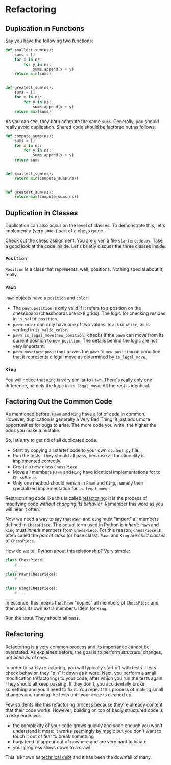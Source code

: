 # Refactoring

## Duplication in Functions

Say you have the following two functions:

```python
def smallest_sum(ns):
    sums = []
    for x in ns:
        for y in ns:
            sums.append(x + y)
    return min(sums)


def greatest_sum(ns):
    sums = []
    for x in ns:
        for y in ns:
            sums.append(x + y)
    return max(sums)
```

As you can see, they both compute the same `sums`.
Generally, you should really avoid duplication.
Shared code should be factored out as follows:

```python
def compute_sums(ns):
    sums = []
    for x in ns:
        for y in ns:
            sums.append(x + y)
    return sums


def smallest_sum(ns):
    return min(compute_sums(ns))


def greatest_sum(ns):
    return max(compute_sums(ns))
```

## Duplication in Classes

Duplication can also occur on the level of classes.
To demonstrate this, let's implement a (very small) part of a chess game.

Check out the chess assignment.
You are given a file `startercode.py`.
Take a good look at the code inside.
Let's briefly discuss the three classes inside.

### `Position`

`Position` is a class that represents, well, positions.
Nothing special about it, really.

### `Pawn`

`Pawn` objects have a `position` and `color`.

* The `pawn.position` is only valid if it refers to a position on the chessboard (chessboards are 8&times;8 grids).
  The logic for checking resides in `is_valid_position`.
* `pawn.color` can only have one of two values: `black` or `white`, as is verified in `is_valid_color`.
* `pawn.is_legal_move(new_position)` checks if the `pawn` can move from its current position to `new_position`.
  The details behind the logic are not very important.
* `pawn.move(new_position)` moves the `pawn` to `new_position` on condition that it represents a legal move as determined by `is_legal_move`.

### `King`

You will notice that `King` is very similar to `Pawn`.
There's really only one difference, namely the logic in `is_legal_move`.
All the rest is identical.

## Factoring Out the Common Code

As mentioned before, `Pawn` and `King` have a lot of code in common.
However, duplication is generally a Very Bad Thing: it just adds more opportunities for bugs to arise.
The more code you write, the higher the odds you make a mistake.

So, let's try to get rid of all duplicated code.

* Start by copying all starter code to your own `student.py` file.
* Run the tests.
  They should all pass, because all functionality is implemented correctly.
* Create a new class `ChessPiece`.
* Move all members `Pawn` and `King` have identical implementations for to `ChessPiece`.
* Only one method should remain in `Pawn` and `King`, namely their specialized implementation for `is_legal_move`.

Restructuring code like this is called [refactoring](https://en.wikipedia.org/wiki/Code_refactoring): it is the process of modifying code _without changing its behavior_.
Remember this word as you will hear it often.

Now we need a way to say that `Pawn` and `King` must "import" all members defined in `ChessPiece`.
The actual term used in Python is _inherit_: `Pawn` and `King` must _inherit_ members from `ChessPiece`.
For this reason, `ChessPiece` is often called the _parent class_ (or base class).
`Pawn` and `King` are _child classes_ of `ChessPiece`.

How do we tell Python about this relationship?
Very simple:

```python
class ChessPiece:
    # ...

class Pawn(ChessPiece):
    # ...

class King(ChessPiece):
    # ...
```

In essence, this means that `Pawn` "copies" all members of `ChessPiece` and then adds its own extra members.
Idem for `King`.

Run the tests.
They should all pass.

## Refactoring

Refactoring is a very common process and its importance cannot be overstated.
As explained before, the goal is to perform _structural_ changes, not _behavioral_ ones.

In order to safely refactoring, you will typically start off with tests.
Tests check behavior, they "pin" it down as it were.
Next, you perform a small modification (refactoring) to your code, after which you run the tests again.
They should all keep passing.
If they don't, you accidentally broke something and you'll need to fix it.
You repeat this process of making small changes and running the tests until your code is cleaned up.

Few students like this refactoring process because they're already content that their code works.
However, building on top of badly structured code is a risky endeavor:

* the complexity of your code grows quickly and soon enough you won't understand it more: it works seemingly by magic but you don't want to touch it out of fear to break something
* bugs tend to appear out of nowhere and are very hard to locate
* your progress slows down to a crawl

This is known as [technical debt](https://en.wikipedia.org/wiki/Technical_debt) and it has been the downfall of many.
